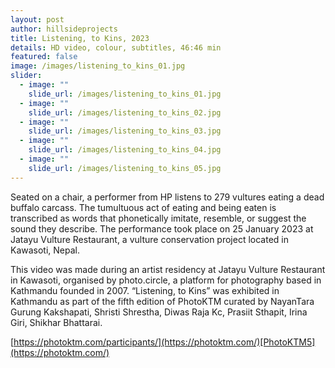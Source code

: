 ```yaml
---
layout: post
author: hillsideprojects
title: Listening, to Kins, 2023
details: HD video, colour, subtitles, 46:46 min
featured: false
image: /images/listening_to_kins_01.jpg
slider:
  - image: ""
    slide_url: /images/listening_to_kins_01.jpg
  - image: ""
    slide_url: /images/listening_to_kins_02.jpg
  - image: ""
    slide_url: /images/listening_to_kins_03.jpg
  - image: ""
    slide_url: /images/listening_to_kins_04.jpg
  - image: ""
    slide_url: /images/listening_to_kins_05.jpg
---
```

Seated on a chair, a performer from HP listens to 279 vultures eating a dead buffalo carcass. The tumultuous act of eating and being eaten is transcribed as words that phonetically imitate, resemble, or suggest the sound they describe. The performance took place on 25 January 2023 at Jatayu Vulture Restaurant, a vulture conservation project located in Kawasoti, Nepal. 

T﻿his video was made during an artist residency at Jatayu Vulture Restaurant in Kawasoti, organised by photo.circle, a platform for photography based in Kathmandu founded in 2007. “Listening, to Kins” was exhibited in Kathmandu as part of the fifth edition of PhotoKTM curated by NayanTara Gurung Kakshapati, Shristi Shrestha, Diwas Raja Kc, Prasiit Sthapit, Irina Giri, Shikhar Bhattarai.

[https://photoktm.com/participants/](https://photoktm.com/)[P﻿hotoKTM5](https://photoktm.com/)